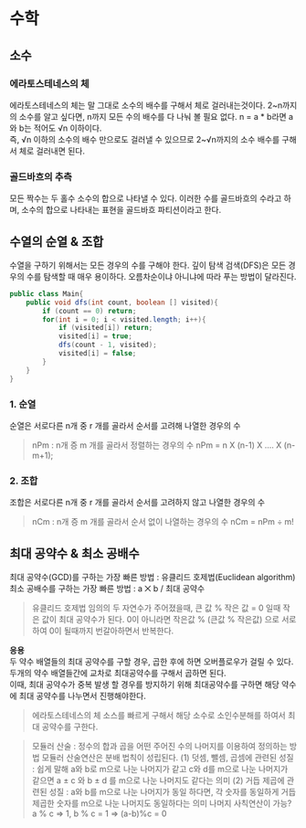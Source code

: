 # 수학

## 소수

### 에라토스테네스의 체
에라토스테네스의 체는 말 그대로 소수의 배수를 구해서 체로 걸러내는것이다.
2~n까지의 소수를 알고 싶다면, n까지 모든 수의 배수를 다 나눠 볼 필요 없다. 
n = a * b라면 a와 b는 적어도 √n 이하이다.   
즉, √n 이하의 소수의 배수 만으로도 걸러낼 수 있으므로 2~√n까지의 소수 배수를 구해서 체로 걸러내면 된다.

### 골드바흐의 추측
모든 짝수는 두 홀수 소수의 합으로 나타낼 수 있다. 
이러한 수를 골드바흐의 수라고 하며, 소수의 합으로 나타내는 표현을 골드바흐 파티션이라고 한다. 

## 수열의 순열 & 조합
수열을 구하기 위해서는 모든 경우의 수를 구해야 한다.
깊이 탐색 검색(DFS)은 모든 경우의 수를 탐색할 때 매우 용이하다.
오름차순이냐 아니냐에 따라 푸는 방법이 달라진다.

```java
public class Main{
    public void dfs(int count, boolean [] visited){
        if (count == 0) return;
        for(int i = 0; i < visited.length; i++){
            if (visited[i]) return;
            visited[i] = true;
            dfs(count - 1, visited);
            visited[i] = false;
        }
    }
}
```

### 1. 순열
순열은 서로다른 n개 중 r 개를 골라서 순서를 고려해 나열한 경우의 수

> nPm : n개 증 m 개를 골라서 정렬하는 경우의 수
> nPm = n X (n-1) X .... X (n-m+1);

### 2. 조합
조합은 서로다른 n개 중 r 개를 골라서 순서를 고려하지 않고 나열한 경우의 수

> nCm : n개 증 m 개를 골라서 순서 없이 나열하는 경우의 수 
> nCm = nPm ÷ m!

## 최대 공약수 & 최소 공배수
최대 공약수(GCD)를 구하는 가장 빠른 방법 : 유클리드 호제법(Euclidean algorithm)  
최소 공배수를 구하는 가장 빠른 방법 : a ⨉ b / 최대 공약수

>유클리드 호제법 
> 임의의 두 자연수가 주어졌을때, 큰 값 % 작은 값 = 0 일때 작은 값이 최대 공약수가 된다.
> 0이 아니라면 작은값 % (큰값  % 작은값) 으로 서로 하여 0이 될때까지 번갈아하면서 반복한다.

**응용**  
두 약수 배열들의 최대 공약수를 구할 경우, 곱한 후에 하면 오버플로우가 걸릴 수 있다. 
두개의 약수 배열들간에 교차로 최대공약수를 구해서 곱하면 된다.  
이때, 최대 공약수가 중복 발생 할 경우를 방지하기 위해 최대공약수를 구하면 해당 약수에 최대 공약수를 나누면서 진행해야한다.

> 에라토스테네스의 체
> 소스를 빠르게 구해서 해당 소수로 소인수분해를 하여서 최대 공약수를 구한다.

> 모듈러 산술 : 정수의 합과 곱을 어떤 주어진 수의 나머지를 이용하여 정의하는 방법
> 모듈러 산술연산은 분배 법칙이 성립된다.
> (1) 덧셈, 뺄셈, 곱셈에 관련된 성질 : 쉽게 말해 a와 b로 m으로 나눈 나머지가 같고 c와 d를 m으로 나눈 나머지가 같으면 a ± c 와 b ± d 를 m으로 나눈 나머지도 같다는 의미
> (2) 거듭 제곱에 관련된 성질 :  a와 b를 m으로 나눈 나머지가 동일 하다면, 각 숫자를 동일하게 거듭제곱한 숫자를 m으로 나눈 나머지도 동일하다는 의미
> 나머지 사칙연산이 가능? a % c => 1, b % c = 1 => (a-b)%c = 0